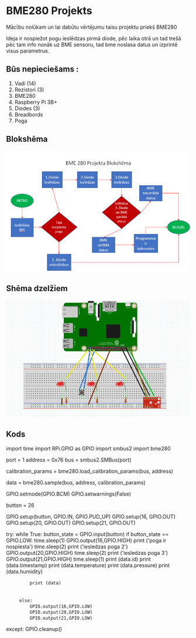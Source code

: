 # BME280 Projekts
 Mācību nolūkam un lai dabūtu vērtējumu taisu projektu priekš BME280
  
  Ideja ir nospiežot pogu ieslēdzas pirmā diode, pēc laika otrā un tad trešā pēc tam info nonāk uz BME sensoru, tad bme noslasa datus un izprintē visus parametrus.
  
  ## Būs nepieciešams :
  
  1. Vadi (14)
  2. Rezistori (3)
  3. BME280 
  4. Raspberry Pi 3B+
  5. Diodes (3)
  6. Breadbords
  7. Poga
  
  ## Blokshēma
  
   ![](https://github.com/Dainis19/BME280-Projekts/blob/master/BME280.png)
   
   
   ## Shēma dzelžiem
   
   ![](https://github.com/Dainis19/BME280-Projekts/blob/master/DZELZI.PNG)
   
   
   ## Kods
   
   import time
import RPi.GPIO as GPIO
import smbus2
import bme280

port = 1
address = 0x76
bus = smbus2.SMBus(port)

calibration_params = bme280.load_calibration_params(bus, address)


data = bme280.sample(bus, address, calibration_params)


GPIO.setmode(GPIO.BCM)
GPIO.setwarnings(False)

button = 26

GPIO.setup(button, GPIO.IN, GPIO.PUD_UP)
GPIO.setup(16, GPIO.OUT)
GPIO.setup(20, GPIO.OUT)
GPIO.setup(21, GPIO.OUT)

try:
    while True:
         button_state = GPIO.input(button)
         if button_state == GPIO.LOW:
             time.sleep(1)
             GPIO.output(16,GPIO.HIGH)
             print ('poga ir nospiesta')
             time.sleep(2)
             print ('iesledzas poga 2')
             GPIO.output(20,GPIO.HIGH)
             time.sleep(2)
             print ('iesledzas poga 3')
             GPIO.output(21,GPIO.HIGH)
             time.sleep(1)
             print (data.id)
             print (data.timestamp)
             print (data.temperature)
             print (data.pressure)
             print (data.humidity)

             print (data)


         else:
             GPIO.output(16,GPIO.LOW) 
             GPIO.output(20,GPIO.LOW) 
             GPIO.output(21,GPIO.LOW) 
    
except:
    GPIO.cleanup()
